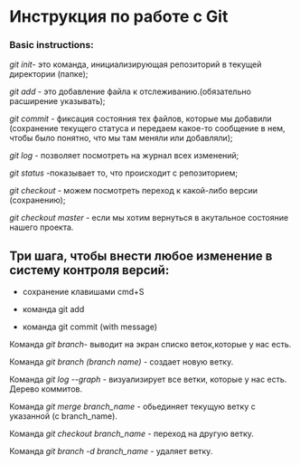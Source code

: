 # Инструкция по работе с Git

### Basic instructions:

*git init*- это команда, инициализирующая репозиторий в текущей директории (папке);

*git add* - это добавление файла к отслеживанию.(обязательно расширение указывать);

*git commit* - фиксация состояния тех файлов, которые мы добавили (сохранение текущего статуса и передаем какое-то сообщение в нем, чтобы было понятно, что мы там меняли или добавляли);

*git log* - позволяет посмотреть на журнал всех изменений;

*git status* -показывает то, что происходит с репозиторием;

*git checkout* - можем посмотреть переход к какой-либо версии (сохранению);

*git checkout master* - если мы хотим вернуться в акутальное состояние нашего проекта.

## Три шага, чтобы внести любое изменение в систему контроля версий:

* сохранение клавишами cmd+S

* команда git add 

* команда git commit (with message)

Команда *git branch*- выводит на экран списко веток,которые у нас есть. 

Команда *git branch (branch name)* - создает новую ветку. 

Команда *git log --graph* - визуализирует все ветки, которые у нас есть. Дерево коммитов. 

Команда *git merge branch_name* - обьединяет текущую ветку с указанной (с branch_name).

Команда *git checkout branch_name* - переход на другую ветку. 

Команда *git branch -d branch_name* - удаляет ветку. 